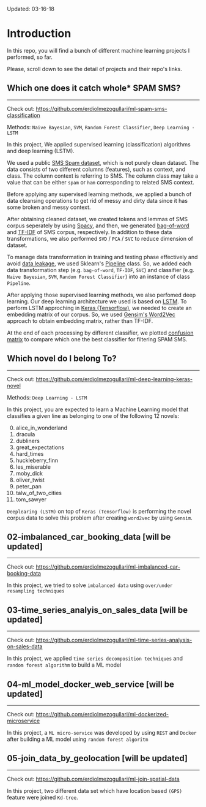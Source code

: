 
Updated: 03-16-18

# Introduction
In this repo, you will find a bunch of different machine learning projects I performed, so far.

Please, scroll down to see the detail of projects and their repo's links.

## Which one does it catch whole* SPAM SMS?
-------------------------------
Check out: https://github.com/erdiolmezogullari/ml-spam-sms-classification

Methods: `Naive Bayesian`, `SVM`, `Random Forest Classifier`, `Deep Learning - LSTM`

In this project, We applied supervised learning (classification) algorithms and deep learning (LSTM).

We used a public [SMS Spam dataset](https://archive.ics.uci.edu/ml/datasets/sms+spam+collection), which is not purely clean dataset. The data consists of two different columns (features), such as context, and class. The column context is referring to SMS. The column class may take a value that can be either `spam` or `ham` corresponding to related SMS context.

Before applying any supervised learning methods, we applied a bunch of data cleansing operations to get rid of messy and dirty data since it has some broken and messy context.

After obtaining cleaned dataset, we created tokens and lemmas of SMS corpus seperately by using [Spacy](https://spacy.io/), and then, we generated [bag-of-word](https://en.wikipedia.org/wiki/Bag-of-words_model) and [TF-IDF](https://en.wikipedia.org/wiki/Tf%E2%80%93idf) of SMS corpus, respectively. In addition to these data transformations, we also performed `SVD` / `PCA` / `SVC` to reduce dimension of dataset.

To manage data transformation in training and testing phase effectively and avoid [data leakage](https://www.kaggle.com/wiki/Leakage), we used Sklearn's [Pipeline](http://scikit-learn.org/stable/modules/generated/sklearn.pipeline.Pipeline.html) class. So, we added each data transformation step (e.g. `bag-of-word`, `TF-IDF`, `SVC`) and classifier (e.g. `Naive Bayesian`, `SVM`, `Random Forest Classifier`) into an instance of class `Pipeline`.

After applying those supervised learning methods, we also perfomed deep learning.
Our deep learning architecture we used is based on [LSTM](https://en.wikipedia.org/wiki/Long_short-term_memory). To perform LSTM approching in [Keras  (Tensorflow)](https://keras.io/), we needed to create an embedding matrix of our corpus. So, we used [Gensim's Word2Vec](https://radimrehurek.com/gensim/) approach to obtain embedding matrix, rather than TF-IDF.

At the end of each processing by different classifier, we plotted [confusion matrix](https://en.wikipedia.org/wiki/Confusion_matrix) to compare which one the best classifier for filtering SPAM SMS.

## Which novel do I belong To?
-------------------------------
Check out: https://github.com/erdiolmezogullari/ml-deep-learning-keras-novel

Methods: `Deep Learning - LSTM`

In this project, you are expected to learn a Machine Learning model that classifies a given line as belonging to one of the following 12 novels:

0. alice_in_wonderland
1. dracula
2. dubliners
3. great_expectations
4. hard_times
5. huckleberry_finn
6. les_miserable
7. moby_dick
8. oliver_twist
9. peter_pan
10. talw_of_two_cities
11. tom_sawyer

`Deeplearing (LSTM)` on top of `Keras (Tensorflow)` is performing the novel corpus data to solve this problem 
after creating `word2vec` by using `Gensim`.

## 02-imbalanced_car_booking_data [will be updated]
--------------------------------
Check out: https://github.com/erdiolmezogullari/ml-imbalanced-car-booking-data

In this project, we tried to solve `imbalanced data` using `over/under resampling techniques`

## 03-time_series_analyis_on_sales_data [will be updated]
--------------------------------
Check out: https://github.com/erdiolmezogullari/ml-time-series-analysis-on-sales-data

In this project, we applied `time series decomposition techniques` and `random forest algorithm` to build a ML model

## 04-ml_model_docker_web_service [will be updated]
--------------------------------
Check out: https://github.com/erdiolmezogullari/ml-dockerized-microservice

In this project, a `ML micro-service` was developed by using `REST` and `Docker` after building a ML model using `random forest algoritm`

## 05-join_data_by_geolocation [will be updated]
--------------------------------
Check out: https://github.com/erdiolmezogullari/ml-join-spatial-data

In this project, two different data set which have location based `(GPS)` feature were joined `Kd-tree`.
